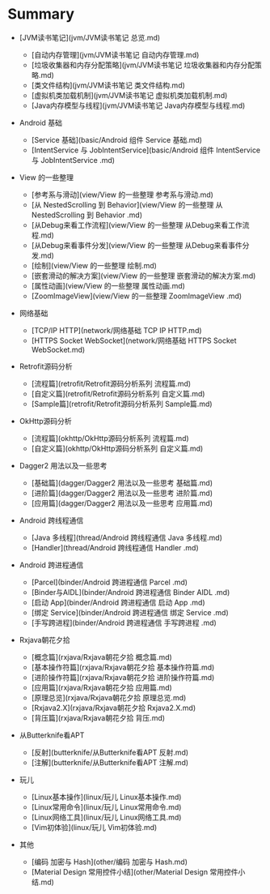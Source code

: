 # Summary

* [JVM读书笔记](jvm/JVM读书笔记 总览.md)
    * [自动内存管理](jvm/JVM读书笔记 自动内存管理.md)
    * [垃圾收集器和内存分配策略](jvm/JVM读书笔记 垃圾收集器和内存分配策略.md)
    * [类文件结构](jvm/JVM读书笔记 类文件结构.md)
    * [虚拟机类加载机制](jvm/JVM读书笔记 虚拟机类加载机制.md)
    * [Java内存模型与线程](jvm/JVM读书笔记 Java内存模型与线程.md)

* Android 基础
    * [Service 基础](basic/Android 组件 Service 基础.md)
    * [IntentService 与 JobIntentService](basic/Android 组件 IntentService 与 JobIntentService .md)


* View 的一些整理
    * [参考系与滑动](view/View 的一些整理 参考系与滑动.md)
    * [从 NestedScrolling 到 Behavior](view/View 的一些整理 从 NestedScrolling 到 Behavior .md)
    * [从Debug来看工作流程](view/View 的一些整理 从Debug来看工作流程.md)
    * [从Debug来看事件分发](view/View 的一些整理 从Debug来看事件分发.md)
    * [绘制](view/View 的一些整理 绘制.md)
    * [嵌套滑动的解决方案](view/View 的一些整理 嵌套滑动的解决方案.md)
    * [属性动画](view/View 的一些整理 属性动画.md)
    * [ZoomImageView](view/View 的一些整理 ZoomImageView .md)


* 网络基础
    * [TCP/IP HTTP](network/网络基础 TCP IP HTTP.md)
    * [HTTPS Socket WebSocket](network/网络基础 HTTPS Socket WebSocket.md)

* Retrofit源码分析
    * [流程篇](retrofit/Retrofit源码分析系列 流程篇.md)
    * [自定义篇](retrofit/Retrofit源码分析系列 自定义篇.md)
    * [Sample篇](retrofit/Retrofit源码分析系列 Sample篇.md)


* OkHttp源码分析
    * [流程篇](okhttp/OkHttp源码分析系列 流程篇.md)
    * [自定义篇](okhttp/OkHttp源码分析系列 自定义篇.md)


* Dagger2 用法以及一些思考
    * [基础篇](dagger/Dagger2 用法以及一些思考 基础篇.md)
    * [进阶篇](dagger/Dagger2 用法以及一些思考 进阶篇.md)
    * [应用篇](dagger/Dagger2 用法以及一些思考 应用篇.md)


* Android 跨线程通信
    * [Java 多线程](thread/Android 跨线程通信 Java 多线程.md)
    * [Handler](thread/Android 跨线程通信 Handler .md)


* Android 跨进程通信
    * [Parcel](binder/Android 跨进程通信 Parcel .md)
    * [Binder与AIDL](binder/Android 跨进程通信 Binder AIDL .md)
    * [启动 App](binder/Android 跨进程通信 启动 App .md)
    * [绑定 Service](binder/Android 跨进程通信 绑定 Service .md)
    * [手写跨进程](binder/Android 跨进程通信 手写跨进程 .md)


* Rxjava朝花夕拾
    * [概念篇](rxjava/Rxjava朝花夕拾 概念篇.md)
    * [基本操作符篇](rxjava/Rxjava朝花夕拾 基本操作符篇.md)
    * [进阶操作符篇](rxjava/Rxjava朝花夕拾 进阶操作符篇.md)
    * [应用篇](rxjava/Rxjava朝花夕拾 应用篇.md)
    * [原理总览](rxjava/Rxjava朝花夕拾 原理总览.md)
    * [Rxjava2.X](rxjava/Rxjava朝花夕拾 Rxjava2.X.md)
    * [背压篇](rxjava/Rxjava朝花夕拾 背压.md)


* 从Butterknife看APT
    * [反射](butterknife/从Butterknife看APT 反射.md)
    * [注解](butterknife/从Butterknife看APT 注解.md)


* 玩儿
    * [Linux基本操作](linux/玩儿 Linux基本操作.md)
    * [Linux常用命令](linux/玩儿 Linux常用命令.md)
    * [Linux网络工具](linux/玩儿 Linux网络工具.md)
    * [Vim初体验](linux/玩儿 Vim初体验.md)


* 其他
   * [编码 加密与 Hash](other/编码 加密与 Hash.md)
   * [Material Design 常用控件小结](other/Material Design 常用控件小结.md) 

